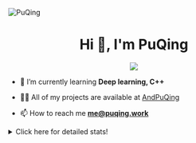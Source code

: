![PuQing](https://user-images.githubusercontent.com/27223114/171565019-9a56fae6-b08b-421f-99db-7e830da42371.png)

<h1 align="center">Hi 👋, I'm PuQing</h1>

<p align="center">
  <img src="https://github-widgetbox.vercel.app/api/profile?username=AndPuQing&data=followers,repositories,stars,commits"/>
</p>

- 🌱 I’m currently learning **Deep learning, C++**

- 👨‍💻 All of my projects are available at [AndPuQing](https://github.com/AndPuQing)

- 📫 How to reach me **me@puqing.work**

<details>
<summary>Click here for detailed stats!</summary>

<!--START_SECTION:waka-->
**I'm a Night 🦉** 

```text
🌞 Morning    37 commits     ██░░░░░░░░░░░░░░░░░░░░░░░   10.57% 
🌆 Daytime    129 commits    █████████░░░░░░░░░░░░░░░░   36.86% 
🌃 Evening    118 commits    ████████░░░░░░░░░░░░░░░░░   33.71% 
🌙 Night      66 commits     ████░░░░░░░░░░░░░░░░░░░░░   18.86%

```


📊 **This Week I Spent My Time On** 

```text
💬 Programming Languages: 
Jupyter Notebook         13 hrs 8 mins       █████████████████░░░░░░░░   67.7% 
Python                   5 hrs 15 mins       ██████░░░░░░░░░░░░░░░░░░░   27.11% 
JavaScript               44 mins             █░░░░░░░░░░░░░░░░░░░░░░░░   3.84% 
Other                    9 mins              ░░░░░░░░░░░░░░░░░░░░░░░░░   0.83% 
Text                     4 mins              ░░░░░░░░░░░░░░░░░░░░░░░░░   0.38%

🔥 Editors: 
VS Code                  18 hrs 50 mins      ████████████████████████░   97.07% 
WebStorm                 34 mins             ░░░░░░░░░░░░░░░░░░░░░░░░░   2.93%

💻 Operating System: 
Linux                    18 hrs 18 mins      ███████████████████████░░   94.34% 
Windows                  58 mins             █░░░░░░░░░░░░░░░░░░░░░░░░   5.02% 
Mac                      7 mins              ░░░░░░░░░░░░░░░░░░░░░░░░░   0.64%

```


<!--END_SECTION:waka-->
</details>
